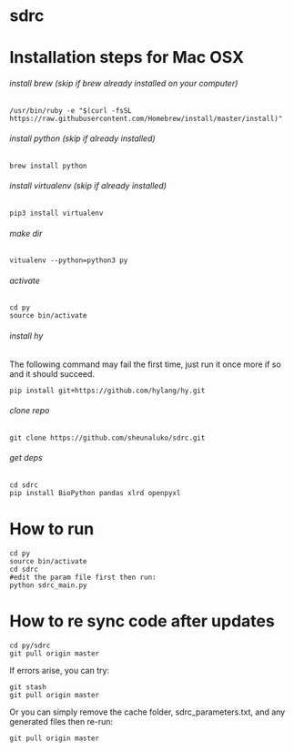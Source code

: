 # sdrc

# Installation steps for Mac OSX

###### install brew (skip if brew already installed on your computer)
```
/usr/bin/ruby -e "$(curl -fsSL https://raw.githubusercontent.com/Homebrew/install/master/install)"
```
###### install python  (skip if already installed)
```
brew install python 
```
###### install virtualenv (skip if already installed) 
```
pip3 install virtualenv 
```
###### make dir  
```
vitualenv --python=python3 py 
```
###### activate 
```
cd py
source bin/activate 
```
###### install hy 
The following command may fail the first time, just run it once more if so and it should succeed. 
```
pip install git+https://github.com/hylang/hy.git 
```
###### clone repo 
```
git clone https://github.com/sheunaluko/sdrc.git
```
###### get deps
```
cd sdrc
pip install BioPython pandas xlrd openpyxl
```

# How to run 
```
cd py
source bin/activate 
cd sdrc 
#edit the param file first then run: 
python sdrc_main.py
```

# How to re sync code after updates
```
cd py/sdrc 
git pull origin master 
```
If errors arise, you can try:
```
git stash
git pull origin master
``` 
Or you can simply remove the cache folder, sdrc_parameters.txt, and any generated files then re-run:
```
git pull origin master 
``` 

